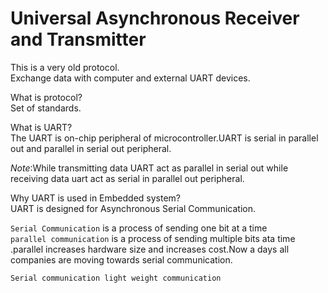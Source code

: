 # Universal Asynchronous Receiver and Transmitter  

This is a very old protocol.   
Exchange data with computer and external UART devices. 

What is protocol?   
Set of standards.  

What is UART?  
The UART is on-chip peripheral of microcontroller.UART is serial in parallel out and parallel in serial out peripheral.   

*Note*:While transmitting data UART act as parallel in serial out while receiving data uart act as serial in parallel out peripheral.   

Why UART is used in Embedded system?  
UART is designed for Asynchronous Serial Communication. 

`Serial Communication` is a process of sending one bit at a time   
`parallel communication` is a process of sending multiple bits ata time .parallel increases hardware size and increases cost.Now a days all companies are moving towards serial communication.   

`Serial communication light weight communication`   

